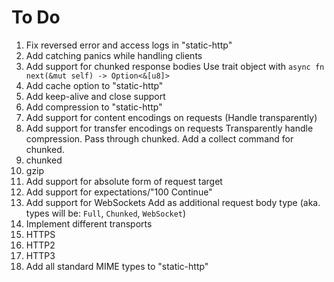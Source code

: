 # To Do
 1. Fix reversed error and access logs in "static-http"
 2. Add catching panics while handling clients
 3. Add support for chunked response bodies
     Use trait object with `async fn next(&mut self) -> Option<&[u8]>`
 4. Add cache option to "static-http"
 5. Add keep-alive and close support
 6. Add compression to "static-http"
 7. Add support for content encodings on requests (Handle transparently)
 8. Add support for transfer encodings on requests
    Transparently handle compression. Pass through chunked. Add a collect command for chunked.
   1. chunked
   2. gzip
 9. Add support for absolute form of request target
 10. Add support for expectations/"100 Continue"
 11. Add support for WebSockets
     Add as additional request body type (aka. types will be: `Full`, `Chunked`, `WebSocket`)
 12. Implement different transports
   1. HTTPS
   2. HTTP2
   3. HTTP3
 13. Add all standard MIME types to "static-http"